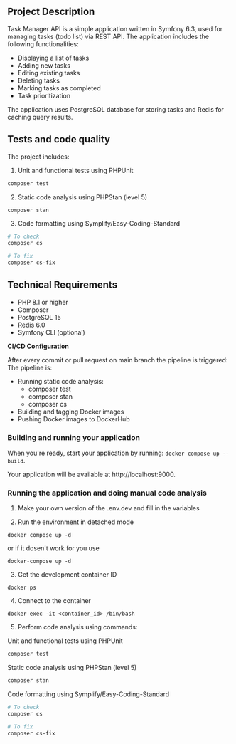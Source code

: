 ## Project Description

Task Manager API is a simple application written in Symfony 6.3, used for managing tasks (todo list) via REST API. The application includes the following functionalities:

- Displaying a list of tasks
- Adding new tasks
- Editing existing tasks
- Deleting tasks
- Marking tasks as completed
- Task prioritization

The application uses PostgreSQL database for storing tasks and Redis for caching query results.

## Tests and code quality

The project includes:

1. Unit and functional tests using PHPUnit
```bash
composer test
```
2. Static code analysis using PHPStan (level 5)
```bash
composer stan
```
3. Code formatting using Symplify/Easy-Coding-Standard
```bash
# To check
composer cs

# To fix
composer cs-fix
```

## Technical Requirements

- PHP 8.1 or higher
- Composer
- PostgreSQL 15
- Redis 6.0
- Symfony CLI (optional)

**CI/CD Configuration**

After every commit or pull request on main branch the pipeline is triggered:
The pipeline is:
- Running static code analysis:
  - composer test
  - composer stan
  - composer cs
- Building and tagging Docker images
- Pushing Docker images to DockerHub

### Building and running your application

When you're ready, start your application by running:
`docker compose up --build`.

Your application will be available at http://localhost:9000.

### Running the application and doing manual code analysis

1. Make your own version of the .env.dev and fill in the variables


2. Run the environment in detached mode

```
docker compose up -d
```

or if it dosen't work for you use

```
docker-compose up -d
```

3. Get the development container ID

```
docker ps
```

4. Connect to the container

```
docker exec -it <container_id> /bin/bash
```

5. Perform code analysis using commands:

Unit and functional tests using PHPUnit
```bash
composer test
```

Static code analysis using PHPStan (level 5)
```bash
composer stan
```

Code formatting using Symplify/Easy-Coding-Standard
```bash
# To check
composer cs

# To fix
composer cs-fix
```
